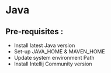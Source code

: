 # Java
## Pre-requisites :
- Install latest Java version
- Set-up JAVA_HOME & MAVEN_HOME
- Update system environment Path
- Install Intellij Community version
